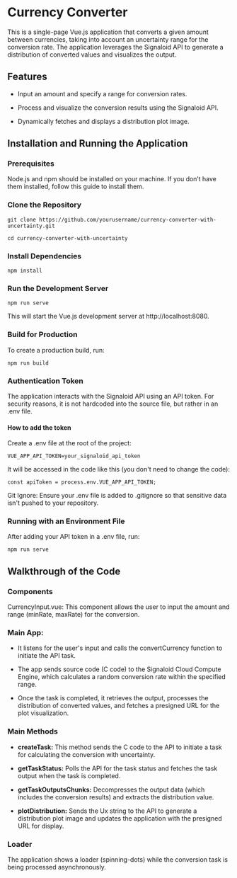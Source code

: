 # Currency Converter
This is a single-page Vue.js application that converts a given amount between currencies, taking into account an uncertainty range for the conversion rate. The application leverages the Signaloid API to generate a distribution of converted values and visualizes the output.

## Features
- Input an amount and specify a range for conversion rates.

- Process and visualize the conversion results using the Signaloid API.

- Dynamically fetches and displays a distribution plot image.

## Installation and Running the Application
### Prerequisites
Node.js and npm should be installed on your machine. If you don’t have them installed, follow this guide to install them.
### Clone the Repository
```
git clone https://github.com/yourusername/currency-converter-with-uncertainty.git

cd currency-converter-with-uncertainty
```
### Install Dependencies
```
npm install
```
### Run the Development Server
```
npm run serve
```
This will start the Vue.js development server at http://localhost:8080.

### Build for Production
To create a production build, run:
```
npm run build
```
### Authentication Token
The application interacts with the Signaloid API using an API token. For security reasons, it is not hardcoded into the source file, but rather in an .env file.

#### How to add the token
Create a .env file at the root of the project:
```
VUE_APP_API_TOKEN=your_signaloid_api_token
```
It will be accessed in the code like this (you don't need to change the code):
```
const apiToken = process.env.VUE_APP_API_TOKEN;
```
Git Ignore: Ensure your .env file is added to .gitignore so that sensitive data isn't pushed to your repository.

### Running with an Environment File
After adding your API token in a .env file, run:
```
npm run serve
```
## Walkthrough of the Code
### Components
CurrencyInput.vue: This component allows the user to input the amount and range (minRate, maxRate) for the conversion.

### Main App:
- It listens for the user's input and calls the convertCurrency function to initiate the API task.

- The app sends source code (C code) to the Signaloid Cloud Compute Engine, which calculates a random conversion rate within the specified range.

- Once the task is completed, it retrieves the output, processes the distribution of converted values, and fetches a presigned URL for the plot visualization.

### Main Methods
- **createTask:** This method sends the C code to the API to initiate a task for calculating the conversion with uncertainty.

- **getTaskStatus:** Polls the API for the task status and fetches the task output when the task is completed.

- **getTaskOutputsChunks:** Decompresses the output data (which includes the conversion results) and extracts the distribution value.

- **plotDistribution:** Sends the Ux string to the API to generate a distribution plot image and updates the application with the presigned URL for display.

### Loader
The application shows a loader (spinning-dots) while the conversion task is being processed asynchronously.

###

